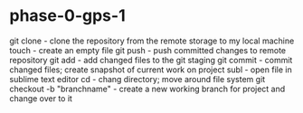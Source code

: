 # phase-0-gps-1
git clone - clone the repository from the remote storage to my local machine
touch - create an empty file
git push - push committed changes to remote repository
git add - add changed files to the git staging
git commit - commit changed files; create snapshot of current work on project
subl - open file in sublime text editor
cd - chang directory; move around file system
git checkout -b "branchname" - create a new working branch for project and change over to it


